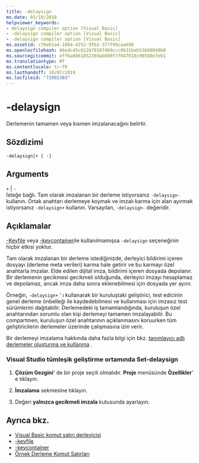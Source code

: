 ```yaml
---
title: -delaysign
ms.date: 03/10/2018
helpviewer_keywords:
- delaysign compiler option [Visual Basic]
- -delaysign compiler option [Visual Basic]
- -delaysign compiler option [Visual Basic]
ms.assetid: c76e61a4-1884-4252-9fb2-377f99caa690
ms.openlocfilehash: 66edc45c622b78187469ccc0631beb53b68049b0
ms.sourcegitcommit: eff6adb61852369ab690f3f047818c90580e7eb1
ms.translationtype: MT
ms.contentlocale: tr-TR
ms.lasthandoff: 10/07/2019
ms.locfileid: "72002303"
---
```

# <a name="-delaysign"></a>-delaysign
Derlemenin tamamen veya kısmen imzalanacağını belirtir.  
  
## <a name="syntax"></a>Sözdizimi  
  
```console  
-delaysign[+ | -]  
```  
  
## <a name="arguments"></a>Arguments  
 `+` &#124; `-`  
 İsteğe bağlı. Tam olarak imzalanan bir derleme istiyorsanız `-delaysign-` kullanın. Ortak anahtarı derlemeye koymak ve imzalı karma için alan ayırmak istiyorsanız `-delaysign+` kullanın. Varsayılan, `-delaysign-` değeridir.  
  
## <a name="remarks"></a>Açıklamalar  
 [-Keyfile](../../../visual-basic/reference/command-line-compiler/keyfile.md) veya [-keycontainer](../../../visual-basic/reference/command-line-compiler/keycontainer.md)ile kullanılmamışsa `-delaysign` seçeneğinin hiçbir etkisi yoktur.  
  
 Tam olarak imzalanan bir derleme istediğinizde, derleyici bildirimi içeren dosyayı (derleme meta verileri) karma hale getirir ve bu karmayı özel anahtarla imzalar. Elde edilen dijital imza, bildirimi içeren dosyada depolanır. Bir derlemenin gecikmesi gecikmeli olduğunda, derleyici imzayı hesaplamaz ve depolamaz, ancak imza daha sonra eklenebilmesi için dosyada yer ayırır.  
  
 Örneğin, `-delaysign+` ' ı kullanarak bir kuruluştaki geliştirici, test edicinin genel derleme önbelleği ile kaydedebilmesi ve kullanması için imzasız test sürümlerini dağıtabilir. Derlemedeki iş tamamlandığında, kuruluşun özel anahtarından sorumlu olan kişi derlemeyi tamamen imzalayabilir. Bu compartmen, kuruluşun özel anahtarının açıklanmasını koruurken tüm geliştiricilerin derlemeler üzerinde çalışmasına izin verir.  
  
 Bir derlemeyi imzalama hakkında daha fazla bilgi için bkz. [tanımlayıcı adlı derlemeler oluşturma ve kullanma](../../../standard/assembly/create-use-strong-named.md) .  
  
### <a name="to-set--delaysign-in-the-visual-studio-integrated-development-environment"></a>Visual Studio tümleşik geliştirme ortamında Set-delaysign  
  
1. **Çözüm Gezgini**' de bir proje seçili olmalıdır. **Proje** menüsünde **Özellikler**' e tıklayın.   
  
2. **İmzalama** sekmesine tıklayın.  
  
3. Değeri **yalnızca gecikmeli imzala** kutusunda ayarlayın.  
  
## <a name="see-also"></a>Ayrıca bkz.

- [Visual Basic komut satırı derleyicisi](../../../visual-basic/reference/command-line-compiler/index.md)
- [-keyfile](../../../visual-basic/reference/command-line-compiler/keyfile.md)
- [-keycontainer](../../../visual-basic/reference/command-line-compiler/keycontainer.md)
- [Örnek Derleme Komut Satırları](../../../visual-basic/reference/command-line-compiler/sample-compilation-command-lines.md)
